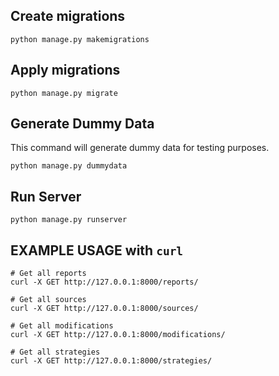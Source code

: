 ## Create migrations
```
python manage.py makemigrations
```

## Apply migrations
```
python manage.py migrate
```

## Generate Dummy Data
This command will generate dummy data for testing purposes.
```
python manage.py dummydata
```

## Run Server
```
python manage.py runserver
```

## EXAMPLE USAGE with `curl`
```
# Get all reports
curl -X GET http://127.0.0.1:8000/reports/

# Get all sources
curl -X GET http://127.0.0.1:8000/sources/

# Get all modifications
curl -X GET http://127.0.0.1:8000/modifications/

# Get all strategies
curl -X GET http://127.0.0.1:8000/strategies/
```

